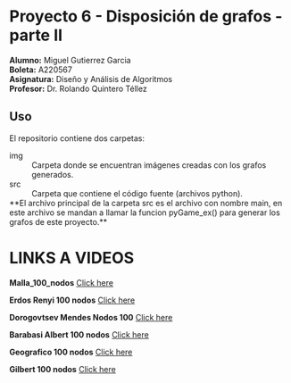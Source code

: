 # Proyecto 6 - Disposición de grafos - parte II
**Alumno:** Miguel Gutierrez Garcia <br>
**Boleta:** A220567 <br>
**Asignatura:** Diseño y Análisis de Algoritmos<br>
**Profesor:** Dr. Rolando Quintero Téllez<br>

## Uso
El repositorio contiene dos carpetas:<br>
<dl>
  <dt>img</dt>
  <dd>Carpeta donde se encuentran imágenes creadas con los grafos generados.</dd>
  <dt>src</dt>
  <dd>Carpeta que contiene el código fuente (archivos python).</dd>
 **El archivo principal de la carpeta src es el archivo con nombre main, en este archivo se mandan a llamar la funcion pyGame_ex() para generar los grafos de este proyecto.**
</dl>

# LINKS A VIDEOS

**Malla_100_nodos**
[Click here](https://youtu.be/kDjr1yPy9e0)

**Erdos Renyi 100 nodos**
[Click here](https://youtu.be/-yhdHiuYpx0)

**Dorogovtsev Mendes Nodos 100**
[Click here](https://youtu.be/tm_jmCWtg2M)

**Barabasi Albert 100 nodos**
[Click here](https://youtu.be/46AY_cpjmQE)

**Geografico 100 nodos**
[Click here](https://youtu.be/638HQF06qQc)

**Gilbert 100 nodos**
[Click here](https://youtu.be/gi6wiX5UIs8)
